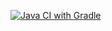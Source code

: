 [![Java CI with Gradle](https://github.com/EgorKustov/CardDeliveryPatterns1/actions/workflows/gradle.yml/badge.svg)](https://github.com/EgorKustov/CardDeliveryPatterns1/actions/workflows/gradle.yml)
